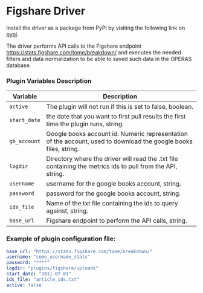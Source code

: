 # Figshare Driver

Install the driver as a package from PyPI by visiting the following link on [pypi][1].

The driver performs API calls to the Figshare endpoint https://stats.figshare.com/tome/breakdown/ and executes the needed filters and data normalization to be able to saved such data in the OPERAS database.


### Plugin Variables Description

| Variable                | Description                                                                                        |
| ----------------------- | -------------------------------------------------------------------------------------------------- |
| `active`                | The plugin will not run if this is set to false, boolean.                                          |
| `start_date`            | the date that you want to first pull results the first time the plugin runs, string.             |
| `gb_account`            | Google books account id. Numeric representation of the account, used to download the google books files, string.                                                                           |
| `logdir`            | Directory where the driver will read the .txt file containing the metrics ids to pull from the API, string.                                           |
| `username`              | username for the google books account, string.                                                     |
| `password`              | password for the google books account, string.                                                  | 
| `ids_file`              | Name of the txt file containing the ids to query against, string.                                                |
| `base_url`              | Figshare endpoint to perform the API calls, string.                                            |


### Example of plugin configuration file:

```yaml
base_url: "https://stats.figshare.com/tome/breakdown/"
username: "some_username_stats"
password: "****"
logdir: "plugins/figshare/uploads"
start_date: "2011-07-01"
ids_file: "article_ids.txt"
active: false
```

[1]: https://pypi.org/project/figshare-driver/ "Pypi link" 
